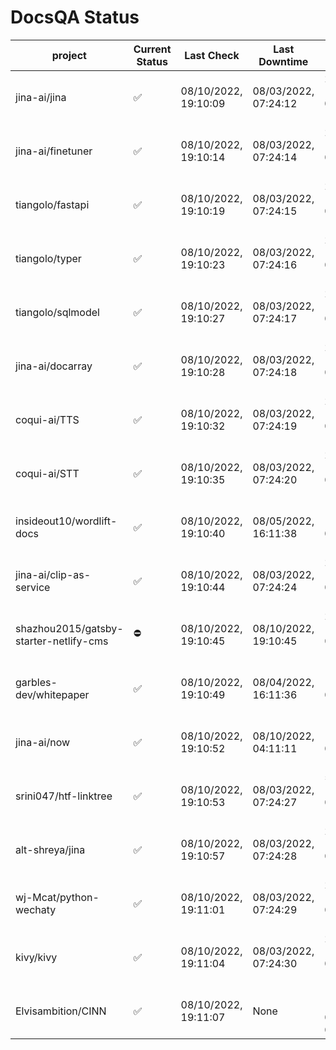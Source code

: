 # DocsQA Status

|               project                |Current Status|     Last Check     |   Last Downtime    |              % Uptime              |
|--------------------------------------|--------------|--------------------|--------------------|------------------------------------|
|jina-ai/jina                          |✅            |08/10/2022, 19:10:09|08/03/2022, 07:24:12|224.256 (since 07/29/2022, 16:38:18)|
|jina-ai/finetuner                     |✅            |08/10/2022, 19:10:14|08/03/2022, 07:24:14|224.257 (since 07/29/2022, 16:38:18)|
|tiangolo/fastapi                      |✅            |08/10/2022, 19:10:19|08/03/2022, 07:24:15|224.241 (since 07/29/2022, 16:38:18)|
|tiangolo/typer                        |✅            |08/10/2022, 19:10:23|08/03/2022, 07:24:16|224.208 (since 07/29/2022, 16:38:18)|
|tiangolo/sqlmodel                     |✅            |08/10/2022, 19:10:27|08/03/2022, 07:24:17|224.200 (since 07/29/2022, 16:38:18)|
|jina-ai/docarray                      |✅            |08/10/2022, 19:10:28|08/03/2022, 07:24:18|224.173 (since 07/29/2022, 16:38:18)|
|coqui-ai/TTS                          |✅            |08/10/2022, 19:10:32|08/03/2022, 07:24:19|224.165 (since 07/29/2022, 16:38:18)|
|coqui-ai/STT                          |✅            |08/10/2022, 19:10:35|08/03/2022, 07:24:20|224.133 (since 07/29/2022, 16:38:18)|
|insideout10/wordlift-docs             |✅            |08/10/2022, 19:10:40|08/05/2022, 16:11:38|184.159 (since 07/29/2022, 16:38:18)|
|jina-ai/clip-as-service               |✅            |08/10/2022, 19:10:44|08/03/2022, 07:24:24|224.098 (since 07/29/2022, 16:38:18)|
|shazhou2015/gatsby-starter-netlify-cms|⛔️           |08/10/2022, 19:10:45|08/10/2022, 19:10:45|203.824 (since 08/03/2022, 10:30:18)|
|garbles-dev/whitepaper                |✅            |08/10/2022, 19:10:49|08/04/2022, 16:11:36|184.470 (since 07/29/2022, 16:38:18)|
|jina-ai/now                           |✅            |08/10/2022, 19:10:52|08/10/2022, 04:11:11|193.925 (since 07/29/2022, 16:38:18)|
|srini047/htf-linktree                 |✅            |08/10/2022, 19:10:53|08/03/2022, 07:24:27|556.942 (since 07/31/2022, 18:29:28)|
|alt-shreya/jina                       |✅            |08/10/2022, 19:10:57|08/03/2022, 07:24:28|224.023 (since 07/29/2022, 16:38:18)|
|wj-Mcat/python-wechaty                |✅            |08/10/2022, 19:11:01|08/03/2022, 07:24:29|223.977 (since 07/29/2022, 16:38:18)|
|kivy/kivy                             |✅            |08/10/2022, 19:11:04|08/03/2022, 07:24:30|223.961 (since 07/29/2022, 16:38:18)|
|Elvisambition/CINN                    |✅            |08/10/2022, 19:11:07|None                |100.000 (since 08/04/2022, 07:09:50)|
